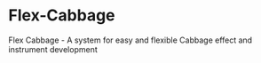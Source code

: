 # Flex-Cabbage
Flex Cabbage - A system for easy and flexible Cabbage effect and instrument development
